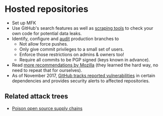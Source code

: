 # Hosted repositories

* Set up MFK
* Use GitHub's search features as well as [scraping tools](https://github.com/tymyrddin/qyrvunth/tree/main/repositories) to check your own code for potential data leaks.
* Identify, configure and [audit](https://github.com/mozilla-services/GitHub-Audit) production branches to
  * Not allow force pushes.
  * Only give commit privileges to a small set of users.
  * Enforce those restrictions on admins & owners too!
  * Require all commits to be PGP signed (keys known in advance).
* Read [more recommendations by Mozilla](https://wiki.mozilla.org/GitHub/Repository_Security) (they learned the hard way, no need to repeat that for ourselves).
* As of November 2017, [GitHub tracks reported vulnerabilities](https://help.github.com/articles/about-security-alerts-for-vulnerable-dependencies/) in certain dependencies and provides security alerts to affected repositories.

## Related attack trees

* [Poison open source supply chains](https://cloud.tymyrddin.dev/docs/notes/cicd)